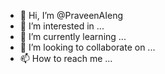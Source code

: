 - 👋 Hi, I’m @PraveenAIeng
- 👀 I’m interested in ...
- 🌱 I’m currently learning ...
- 💞️ I’m looking to collaborate on ...
- 📫 How to reach me ...

<!---
PraveenAIeng/PraveenAIeng is a ✨ special ✨ repository because its `README.md` (this file) appears on your GitHub profile.
You can click the Preview link to take a look at your changes.
--->
